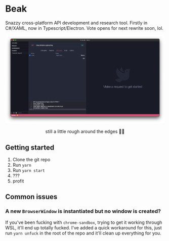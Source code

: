 # Beak

Snazzy cross-platform API development and research tool. Firstly in C#/XAML, now in Typescript/Electron. Vote opens for next rewrite soon, lol.

![Project view](assets/home.png)
<p align="center">still a little rough around the edges 🤷‍♀️</p>

## Getting started

1. Clone the git repo
1. Run `yarn`
1. Run `yarn start`
1. ???
1. profit

## Common issues

### A new `BrowserWindow` is instantiated but no window is created?

If you've been fucking with `chrome-sandbox`, trying to get it working through WSL, it'll end up totally fucked. I've added a quick workaround for this, just run `yarn unfuck` in the root of the repo and it'll clean up everything for you.

